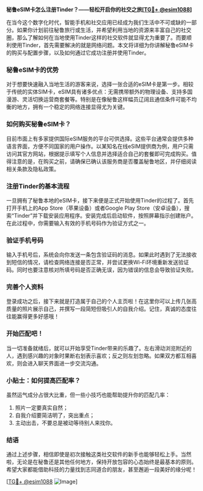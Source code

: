 **秘鲁eSIM卡怎么注册Tinder？——轻松开启你的社交之旅[[TG💪+ @esim1088](https://t.me/s/esim1088)]**

在当今这个数字化时代，智能手机和社交应用已经成为我们生活中不可或缺的一部分。如果你计划前往秘鲁旅行或生活，并希望利用当地的资源来丰富自己的社交圈，那么了解如何在当地使用Tinder这样的社交软件就显得尤为重要了。而要顺利使用Tinder，首先需要解决的就是网络问题。本文将详细为你讲解秘鲁eSIM卡的购买与配置步骤，以及如何通过它成功注册并使用Tinder。

### 秘鲁eSIM卡的优势

对于想要快速融入当地生活的游客来说，选择一张合适的eSIM卡是第一步。相较于传统的实体SIM卡，eSIM具有诸多优点：无需携带额外的物理设备、支持多国漫游、灵活切换运营商套餐等。特别是在像秘鲁这样幅员辽阔且通信条件可能不均衡的地方，拥有一个稳定的网络连接显得尤为关键。

### 如何购买秘鲁eSIM卡？

目前市面上有多家提供国际eSIM服务的平台可供选择。这些平台通常会提供多种语言界面，方便不同国家的用户操作。以某知名在线eSIM提供商为例，用户只需访问其官方网站，根据提示填写个人信息并选择适合自己的套餐即可完成购买。值得注意的是，在购买之前，请确保已确认该服务商是否覆盖秘鲁地区，并仔细阅读相关条款及隐私政策。

### 注册Tinder的基本流程

一旦拥有了秘鲁本地的eSIM卡，接下来便是正式开始使用Tinder的过程了。首先打开手机上的App Store（苹果设备）或者Google Play Store（安卓设备），搜索“Tinder”并下载安装应用程序。安装完成后启动软件，按照屏幕指示创建账户。在此过程中，你需要输入有效的手机号码作为验证方式之一。

### 验证手机号码

输入手机号后，系统会向你发送一条包含验证码的消息。如果此时遇到了无法接收到短信的情况，请检查网络连接是否正常，并尝试更换Wi-Fi环境重新发送验证码。同时也要注意核对所填号码是否正确无误，因为错误的信息会导致验证失败。

### 完善个人资料

登录成功之后，接下来就是打造属于自己的个人主页啦！在这里你可以上传几张高质量的照片展示自己，并撰写一段简短但吸引人的自我介绍。记住，真诚的态度往往能赢得更多好感哦！

### 开始匹配吧！

当一切准备就绪后，就可以开始享受Tinder带来的乐趣了。左右滑动浏览附近的人，遇到感兴趣的对象时果断右划表示喜欢；反之则左划忽略。如果双方都互相喜欢，则会进入聊天界面进一步交流沟通。

### 小贴士：如何提高匹配率？

虽然运气成分占很大比重，但一些小技巧也能帮助提升你的匹配几率：
1. 照片一定要真实自然；
2. 自我介绍要简洁明了，突出重点；
3. 主动出击，不要总是被动等待别人来找你。

### 结语

通过上述步骤，相信即使是初次接触这类社交软件的新手也能够轻松上手。当然啦，无论是在秘鲁还是其他任何地方，保持开放包容的心态始终是最基本的原则。希望大家都能借助科技的力量找到志同道合的朋友，甚至邂逅一段美好的缘分呢！

[[TG💪+ @esim1088](https://t.me/s/esim1088) ![Image](https://i.postimg.cc/4NQfJmqS/Snipaste-2025-05-13-00-14-12.png)]